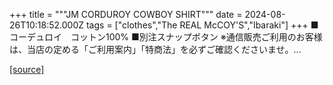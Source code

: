 +++
title = """JM CORDUROY COWBOY SHIRT"""
date = 2024-08-26T10:18:52.000Z
tags = ["clothes","The REAL McCOY'S","Ibaraki"]
+++
■コーデュロイ　コットン100% ■別注スナップボタン ※通信販売ご利用のお客様は、当店の定める「ご利用案内」「特商法」を必ずご確認くださいませ。...

[[source]](https://the-realmccoys.ocnk.net/product/357)
